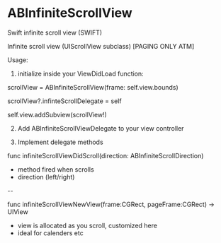 # ABInfiniteScrollView
Swift infinite scroll view (SWIFT)


Infinite scroll view (UIScrollView subclass) [PAGING ONLY ATM]


Usage:

1. initialize inside your ViewDidLoad function:

scrollView = ABInfiniteScrollView(frame: self.view.bounds)

scrollView?.infinteScrollDelegate = self

self.view.addSubview(scrollView!)



2. Add ABInfiniteScrollViewDelegate to your view controller



3. Implement delegate methods



func infiniteScrollViewDidScroll(direction: ABInfiniteScrollDirection)

* method fired when scrolls
* direction (left/right)

--

func infiniteScrollViewNewView(frame:CGRect, pageFrame:CGRect) -> UIView

* view is allocated as you scroll, customized here
* ideal for calenders etc
